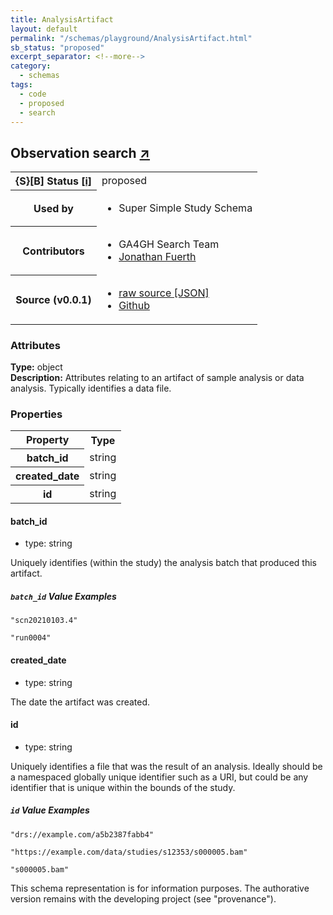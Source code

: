 ```yaml
---
title: AnalysisArtifact
layout: default
permalink: "/schemas/playground/AnalysisArtifact.html"
sb_status: "proposed"
excerpt_separator: <!--more-->
category:
  - schemas
tags:
  - code
  - proposed
  - search
---
```



<div id="schema-header-title">
  <h2>Observation <span id="schema-header-title-project">search <a href="https://github.com/ga4gh-schemablocks/playground" target="_BLANK">&nearr;</a></span> </h2>
</div>

<table id="schema-header-table">
  <tr>
    <th>{S}[B] Status <a href="https://schemablocks.org/about/sb-status-levels.html">[i]</a></th>
    <td><div id="schema-header-status">proposed</div></td>
  </tr>

  <tr>
    <th>Used by</th>
    <td>
      <ul>
<li>Super Simple Study Schema</li>
      </ul>
    </td>
  </tr>

<!--more-->

  <tr>
    <th>Contributors</th>
    <td>
      <ul>
<li>GA4GH Search Team</li>
<li><a href="https://orcid.org/0000-0001-9135-2164">Jonathan Fuerth</a></li>
      </ul>
    </td>
  </tr>
  <tr>
    <th>Source (v0.0.1)</th>
    <td>
      <ul>
        <li><a href="current/AnalysisArtifact.json" target="_BLANK">raw source [JSON]</a></li>
        <li><a href="https://github.com/ga4gh-schemablocks/playground/blob/master/schemas/AnalysisArtifact.yaml" target="_BLANK">Github</a></li>
      </ul>
    </td>
  </tr>
</table>

<div id="schema-attributes-title">
  <h3>Attributes</h3>
</div>

  
__Type:__ object  
__Description:__ Attributes relating to an artifact of sample analysis or data analysis. Typically identifies a data file.

### Properties

<table id="schema-properties-table">
  <tr>
    <th>Property</th>
    <th>Type</th>
  </tr>
  <tr>
    <th>batch_id</th>
    <td>string</td>
  </tr>
  <tr>
    <th>created_date</th>
    <td>string</td>
  </tr>
  <tr>
    <th>id</th>
    <td>string</td>
  </tr>

</table>


#### batch_id

* type: string

Uniquely identifies (within the study) the analysis batch that produced this artifact.


##### `batch_id` Value Examples  

```
"scn20210103.4"
```
```
"run0004"
```

#### created_date

* type: string

The date the artifact was created.



#### id

* type: string

Uniquely identifies a file that was the result of an analysis. Ideally should be a namespaced globally unique
identifier such as a URI, but could be any identifier that is unique within the bounds of the study.


##### `id` Value Examples  

```
"drs://example.com/a5b2387fabb4"
```
```
"https://example.com/data/studies/s12353/s000005.bam"
```
```
"s000005.bam"
```
<div id="schema-footer">
This schema representation is for information purposes. The authorative 
version remains with the developing project (see "provenance").
</div>


